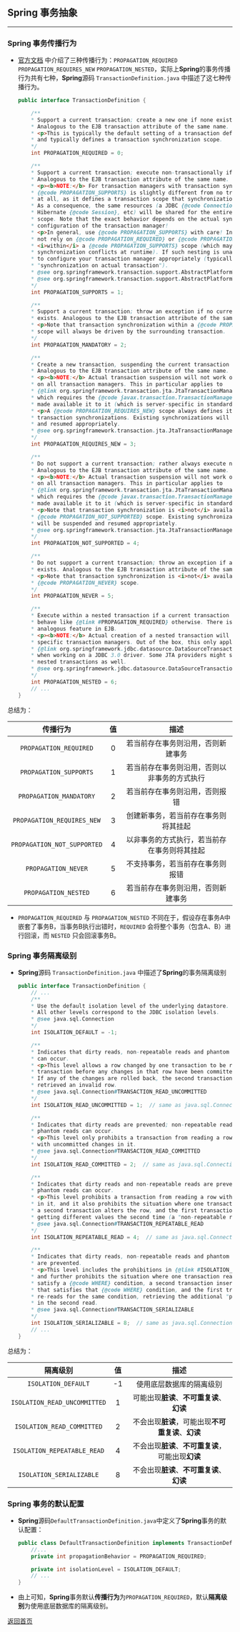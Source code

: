## **Spring 事务抽象**
------------------------

### **Spring 事务传播行为**
* [官方文档](https://docs.spring.io/spring/docs/5.2.5.RELEASE/spring-framework-reference/data-access.html#tx-propagation) 中介绍了三种传播行为：`PROPAGATION_REQUIRED` `PROPAGATION_REQUIRES_NEW` `PROPAGATION_NESTED`，实际上**Spring**的事务传播行为共有七种，**Spring**源码 `TransactionDefinition.java` 中描述了这七种传播行为。

	``` java
	public interface TransactionDefinition {

		/**
		* Support a current transaction; create a new one if none exists.
		* Analogous to the EJB transaction attribute of the same name.
		* <p>This is typically the default setting of a transaction definition,
		* and typically defines a transaction synchronization scope.
		*/
		int PROPAGATION_REQUIRED = 0;

		/**
		* Support a current transaction; execute non-transactionally if none exists.
		* Analogous to the EJB transaction attribute of the same name.
		* <p><b>NOTE:</b> For transaction managers with transaction synchronization,
		* {@code PROPAGATION_SUPPORTS} is slightly different from no transaction
		* at all, as it defines a transaction scope that synchronization might apply to.
		* As a consequence, the same resources (a JDBC {@code Connection}, a
		* Hibernate {@code Session}, etc) will be shared for the entire specified
		* scope. Note that the exact behavior depends on the actual synchronization
		* configuration of the transaction manager!
		* <p>In general, use {@code PROPAGATION_SUPPORTS} with care! In particular, do
		* not rely on {@code PROPAGATION_REQUIRED} or {@code PROPAGATION_REQUIRES_NEW}
		* <i>within</i> a {@code PROPAGATION_SUPPORTS} scope (which may lead to
		* synchronization conflicts at runtime). If such nesting is unavoidable, make sure
		* to configure your transaction manager appropriately (typically switching to
		* "synchronization on actual transaction").
		* @see org.springframework.transaction.support.AbstractPlatformTransactionManager#setTransactionSynchronization
		* @see org.springframework.transaction.support.AbstractPlatformTransactionManager#SYNCHRONIZATION_ON_ACTUAL_TRANSACTION
		*/
		int PROPAGATION_SUPPORTS = 1;

		/**
		* Support a current transaction; throw an exception if no current transaction
		* exists. Analogous to the EJB transaction attribute of the same name.
		* <p>Note that transaction synchronization within a {@code PROPAGATION_MANDATORY}
		* scope will always be driven by the surrounding transaction.
		*/
		int PROPAGATION_MANDATORY = 2;

		/**
		* Create a new transaction, suspending the current transaction if one exists.
		* Analogous to the EJB transaction attribute of the same name.
		* <p><b>NOTE:</b> Actual transaction suspension will not work out-of-the-box
		* on all transaction managers. This in particular applies to
		* {@link org.springframework.transaction.jta.JtaTransactionManager},
		* which requires the {@code javax.transaction.TransactionManager} to be
		* made available it to it (which is server-specific in standard Java EE).
		* <p>A {@code PROPAGATION_REQUIRES_NEW} scope always defines its own
		* transaction synchronizations. Existing synchronizations will be suspended
		* and resumed appropriately.
		* @see org.springframework.transaction.jta.JtaTransactionManager#setTransactionManager
		*/
		int PROPAGATION_REQUIRES_NEW = 3;

		/**
		* Do not support a current transaction; rather always execute non-transactionally.
		* Analogous to the EJB transaction attribute of the same name.
		* <p><b>NOTE:</b> Actual transaction suspension will not work out-of-the-box
		* on all transaction managers. This in particular applies to
		* {@link org.springframework.transaction.jta.JtaTransactionManager},
		* which requires the {@code javax.transaction.TransactionManager} to be
		* made available it to it (which is server-specific in standard Java EE).
		* <p>Note that transaction synchronization is <i>not</i> available within a
		* {@code PROPAGATION_NOT_SUPPORTED} scope. Existing synchronizations
		* will be suspended and resumed appropriately.
		* @see org.springframework.transaction.jta.JtaTransactionManager#setTransactionManager
		*/
		int PROPAGATION_NOT_SUPPORTED = 4;

		/**
		* Do not support a current transaction; throw an exception if a current transaction
		* exists. Analogous to the EJB transaction attribute of the same name.
		* <p>Note that transaction synchronization is <i>not</i> available within a
		* {@code PROPAGATION_NEVER} scope.
		*/
		int PROPAGATION_NEVER = 5;

		/**
		* Execute within a nested transaction if a current transaction exists,
		* behave like {@link #PROPAGATION_REQUIRED} otherwise. There is no
		* analogous feature in EJB.
		* <p><b>NOTE:</b> Actual creation of a nested transaction will only work on
		* specific transaction managers. Out of the box, this only applies to the JDBC
		* {@link org.springframework.jdbc.datasource.DataSourceTransactionManager}
		* when working on a JDBC 3.0 driver. Some JTA providers might support
		* nested transactions as well.
		* @see org.springframework.jdbc.datasource.DataSourceTransactionManager
		*/
		int PROPAGATION_NESTED = 6;
		// ...	
	}
	```
	
总结为：  

传播行为|值|描述
:-:|:-:|:-:
`PROPAGATION_REQUIRED`|0|若当前存在事务则沿用，否则新建事务
`PROPAGATION_SUPPORTS`|1|若当前存在事务则沿用，否则以非事务的方式执行
`PROPAGATION_MANDATORY`|2|若当前存在事务则沿用，否则报错
`PROPAGATION_REQUIRES_NEW`|3|创建新事务，若当前存在事务则将其挂起
`PROPAGATION_NOT_SUPPORTED`|4|以非事务的方式执行，若当前存在事务则将其挂起
`PROPAGATION_NEVER`|5|不支持事务，若当前存在事务则报错
`PROPAGATION_NESTED`|6|若当前存在事务则沿用，否则新建事务

* `PROPAGATION_REQUIRED` 与 `PROPAGATION_NESTED` 不同在于，假设存在事务A中嵌套了事务B，当事务B执行出错时，`REQUIRED` 会将整个事务（包含A、B）进行回滚，而 `NESTED` 只会回滚事务B。

### **Spring 事务隔离级别**
* **Spring**源码 `TransactionDefinition.java` 中描述了**Spring**的事务隔离级别  

	``` java
	public interface TransactionDefinition {
		// ...
		/**
		* Use the default isolation level of the underlying datastore.
		* All other levels correspond to the JDBC isolation levels.
		* @see java.sql.Connection
		*/
		int ISOLATION_DEFAULT = -1;

		/**
		* Indicates that dirty reads, non-repeatable reads and phantom reads
		* can occur.
		* <p>This level allows a row changed by one transaction to be read by another
		* transaction before any changes in that row have been committed (a "dirty read").
		* If any of the changes are rolled back, the second transaction will have
		* retrieved an invalid row.
		* @see java.sql.Connection#TRANSACTION_READ_UNCOMMITTED
		*/
		int ISOLATION_READ_UNCOMMITTED = 1;  // same as java.sql.Connection.TRANSACTION_READ_UNCOMMITTED;

		/**
		* Indicates that dirty reads are prevented; non-repeatable reads and
		* phantom reads can occur.
		* <p>This level only prohibits a transaction from reading a row
		* with uncommitted changes in it.
		* @see java.sql.Connection#TRANSACTION_READ_COMMITTED
		*/
		int ISOLATION_READ_COMMITTED = 2;  // same as java.sql.Connection.TRANSACTION_READ_COMMITTED;

		/**
		* Indicates that dirty reads and non-repeatable reads are prevented;
		* phantom reads can occur.
		* <p>This level prohibits a transaction from reading a row with uncommitted changes
		* in it, and it also prohibits the situation where one transaction reads a row,
		* a second transaction alters the row, and the first transaction re-reads the row,
		* getting different values the second time (a "non-repeatable read").
		* @see java.sql.Connection#TRANSACTION_REPEATABLE_READ
		*/
		int ISOLATION_REPEATABLE_READ = 4;  // same as java.sql.Connection.TRANSACTION_REPEATABLE_READ;

		/**
		* Indicates that dirty reads, non-repeatable reads and phantom reads
		* are prevented.
		* <p>This level includes the prohibitions in {@link #ISOLATION_REPEATABLE_READ}
		* and further prohibits the situation where one transaction reads all rows that
		* satisfy a {@code WHERE} condition, a second transaction inserts a row
		* that satisfies that {@code WHERE} condition, and the first transaction
		* re-reads for the same condition, retrieving the additional "phantom" row
		* in the second read.
		* @see java.sql.Connection#TRANSACTION_SERIALIZABLE
		*/
		int ISOLATION_SERIALIZABLE = 8;  // same as java.sql.Connection.TRANSACTION_SERIALIZABLE;
		// ...
	}
	```

总结为：  

隔离级别|值|描述
:-:|:-:|:-:
`ISOLATION_DEFAULT`|-1|使用底层数据库的隔离级别
`ISOLATION_READ_UNCOMMITTED`|1|可能出现**脏读**、**不可重复读**、**幻读**
`ISOLATION_READ_COMMITTED`|2|不会出现**脏读**，可能出现**不可重复读**、**幻读**
`ISOLATION_REPEATABLE_READ`|4|不会出现**脏读**、**不可重复读**，可能出现**幻读**
`ISOLATION_SERIALIZABLE`|8|不会出现**脏读**、**不可重复读**、**幻读**

### **Spring 事务的默认配置**

* **Spring**源码`DefaultTransactionDefinition.java`中定义了**Spring**事务的默认配置：

	``` java
	public class DefaultTransactionDefinition implements TransactionDefinition, Serializable {
		//...
		private int propagationBehavior = PROPAGATION_REQUIRED;

		private int isolationLevel = ISOLATION_DEFAULT;
		// ...
	}
	```
* 由上可知，**Spring**事务默认**传播行为**为`PROPAGATION_REQUIRED`，默认**隔离级别**为使用底层数据库的隔离级别。



[返回首页](https://maxwell-l.github.io/WriteSomething)